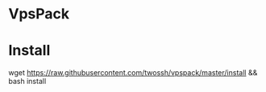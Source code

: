 # VpsPack

# Install

wget https://raw.githubusercontent.com/twossh/vpspack/master/install && bash install
